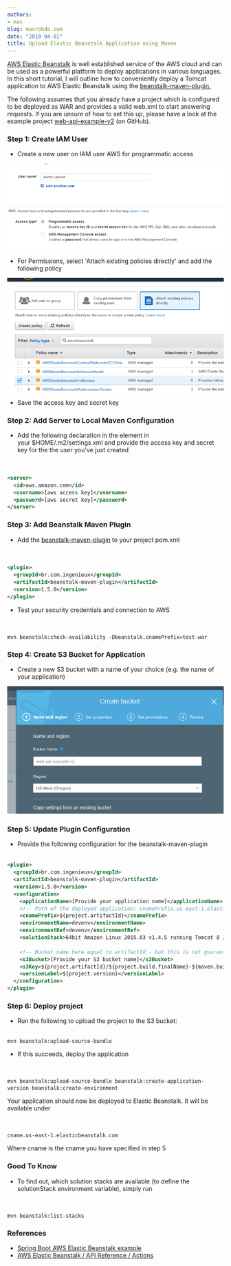 ```yaml
---
authors:
- max
blog: maxrohde.com
date: "2018-04-01"
title: Upload Elastic Beanstalk Application using Maven
---
```


[AWS Elastic Beanstalk](https://aws.amazon.com/elasticbeanstalk/) is well established service of the AWS cloud and can be used as a powerful platform to deploy applications in various languages. In this short tutorial, I will outline how to conveniently deploy a Tomcat application to AWS Elastic Beanstalk using the [beanstalk-maven-plugin.](http://beanstalker.ingenieux.com.br/beanstalk-maven-plugin)

The following assumes that you already have a project which is configured to be deployed as WAR and provides a valid web.xml to start answering requests. If you are unsure of how to set this up, please have a look at the example project [web-api-example-v2](https://github.com/mxro/web-api-example-v2) (on GitHub).

### Step 1: Create IAM User

- Create a new user on IAM user AWS for programmatic access

![iam](images/iam.png)

- For Permissions, select 'Attach existing policies directly' and add the following policy

![elastic](images/elastic.png)

- Save the access key and secret key

### Step 2: Add Server to Local Maven Configuration

- Add the following declaration in the element in your $HOME/.m2/settings.xml and provide the access key and secret key for the the user you've just created

```xml


<server>
  <id>aws.amazon.com</id>
  <username>[aws access key]</username>
  <password>[aws secret key]</password>
</server>

```

### Step 3: Add Beanstalk Maven Plugin

- Add the [beanstalk-maven-plugin](http://beanstalker.ingenieux.com.br/beanstalk-maven-plugin) to your project pom.xml

```xml


<plugin>
  <groupId>br.com.ingenieux</groupId>
  <artifactId>beanstalk-maven-plugin</artifactId>
  <version>1.5.0</version>
</plugin>

```

- Test your security credentials and connection to AWS

```


mvn beanstalk:check-availability -Dbeanstalk.cnamePrefix=test-war

```

### Step 4: Create S3 Bucket for Application

- Create a new S3 bucket with a name of your choice (e.g. the name of your application)

![bucket](images/bucket.png)

### Step 5: Update Plugin Configuration

- Provide the following configuration for the beanstalk-maven-plugin

```xml

<plugin>
  <groupId>br.com.ingenieux</groupId>
  <artifactId>beanstalk-maven-plugin</artifactId>
  <version>1.5.0</version>
  <configuration>
    <applicationName>[Provide your application name]</applicationName>
    <!-- Path of the deployed application: cnamePrefix.us-east-1.elasticbeanstalk.com -->
    <cnamePrefix>${project.artifactId}</cnamePrefix>
    <environmentName>devenv</environmentName>
    <environmentRef>devenv</environmentRef>
    <solutionStack>64bit Amazon Linux 2015.03 v1.4.5 running Tomcat 8 Java 8</solutionStack>

    <!-- Bucket name here equal to artifactId - but this is not guaranteed      to be available, so therefore the bucket name is given statically -->
    <s3Bucket>[Provide your S3 bucket name]</s3Bucket>
    <s3Key>${project.artifactId}/${project.build.finalName}-${maven.build.timestamp}.war</s3Key>
    <versionLabel>${project.version}</versionLabel>
  </configuration>
</plugin>
```

### Step 6: Deploy project

- Run the following to upload the project to the S3 bucket:

```

mvn beanstalk:upload-source-bundle
```

- If this succeeds, deploy the application

```


mvn beanstalk:upload-source-bundle beanstalk:create-application-version beanstalk:create-environment

```

Your application should now be deployed to Elastic Beanstalk. It will be available under

```


cname.us-east-1.elasticbeanstalk.com

```

Where cname is the cname you have specified in step 5

### Good To Know

- To find out, which solution stacks are available (to define the solutionStack environment variable), simply run

```


mvn beanstalk:list-stacks

```

### References

- [Spring Boot AWS Elastic Beanstalk example](https://exampledriven.wordpress.com/2017/01/09/spring-boot-aws-elastic-beanstalk-example/)
- [AWS Elastic Beanstalk / API Reference / Actions](https://docs.aws.amazon.com/elasticbeanstalk/latest/api/API_Operations.html)
